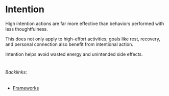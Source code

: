 # Intention
High intention actions are far more effective than behaviors performed with less thoughtfulness.

This does not only apply to high-effort activities; goals like rest, recovery, and personal connection also benefit from intentional action.

Intention helps avoid wasted energy and unintended side effects.

#
###### Backlinks:
- [Frameworks](Frameworks.md)
